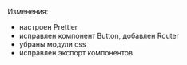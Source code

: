 Изменения:
- настроен Prettier
- исправлен компонент Button, добавлен Router
- убраны модули css
- исправлен экспорт компонентов